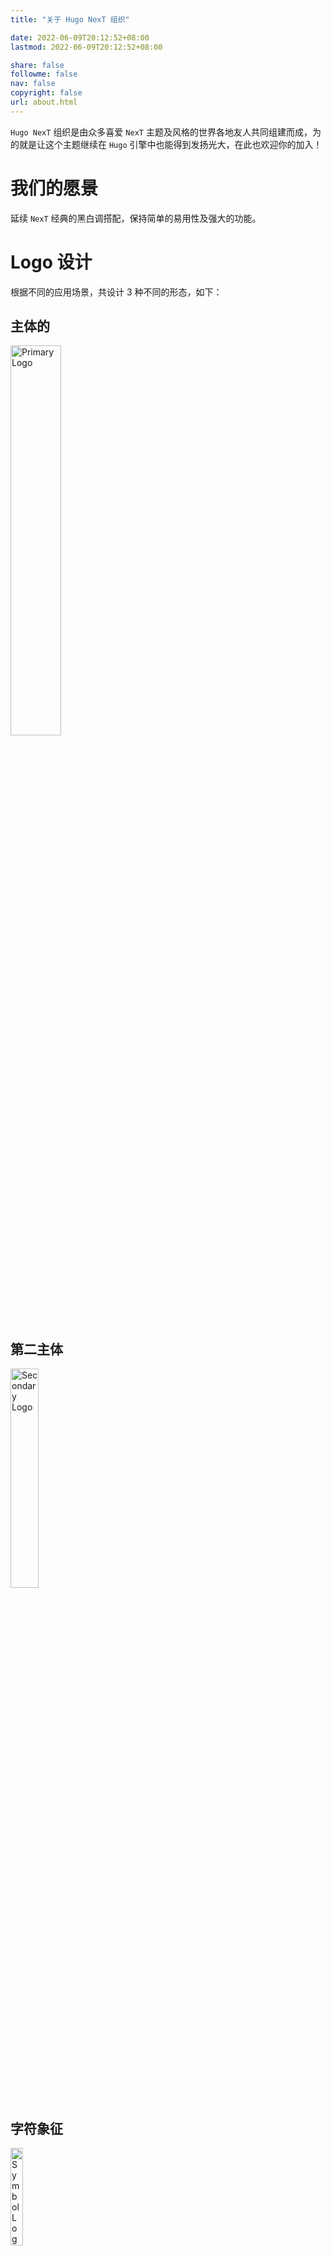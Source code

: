 ```yaml
---
title: "关于 Hugo NexT 组织"

date: 2022-06-09T20:12:52+08:00
lastmod: 2022-06-09T20:12:52+08:00

share: false
followme: false
nav: false
copyright: false
url: about.html
---
```


`Hugo NexT` 组织是由众多喜爱 `NexT` 主题及风格的世界各地友人共同组建而成，为的就是让这个主题继续在 `Hugo` 引擎中也能得到发扬光大，在此也欢迎你的加入！

# 我们的愿景

延续 `NexT` 经典的黑白调搭配，保持简单的易用性及强大的功能。

# Logo 设计

根据不同的应用场景，共设计 3 种不同的形态，如下：

## 主体的

<img src="https://lisenhui.gitee.io/imgs/hugo-next/logo/hugo-next-primary.png" width="40%" alt="Primary Logo" />

## 第二主体

<img src="https://lisenhui.gitee.io/imgs/hugo-next/logo/hugo-next-secondary.png" width="30%" alt="Secondary Logo" />

## 字符象征

<img src="https://lisenhui.gitee.io/imgs/hugo-next/logo/hugo-next-symbol.png" width="20%" alt="Symbol Logo" />

# 使用反馈

- 加入 [GitHub Discussions](https://github.com/hugo-next/hugo-theme-next/discussions) 或 [Gitter](https://gitter.im/hugo-next/community) 在线讨论 :beers:
- [GitHub Issues](https://github.com/hugo-next/hugo-theme-next/issues/new?labels=Bug&template=bug-report.md) 提交错误报告 :bug:
- [GitHub Feature](https://github.com/hugo-next/hugo-theme-next/issues/new?labels=Feature+Request&template=feature-request.md) 表新功能的想法 :sparkles:

> 同时国内用户也可加入 QQ 群交流： 604710815


